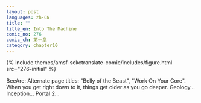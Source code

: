 ```yaml
---
layout: post
languages: zh-CN
title: ""
title_en: Into The Machine
comic_no: 276
comic_ch: 第十章
category: chapter10
---
```

{% include themes/amsf-sckctranslate-comic/includes/figure.html src="276-initial" %}

BeeAre: Alternate page titles: "Belly of the Beast", "Work On Your Core". When you get right down to it, things get older as you go deeper. Geology... Inception... Portal 2...

